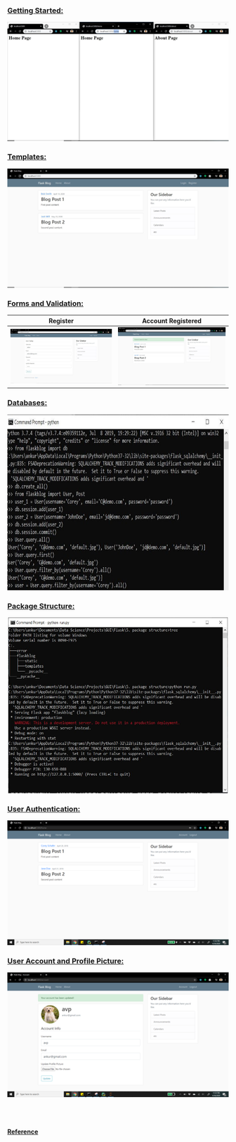 ### [Getting Started:](https://github.com/ankur715/GUI/tree/master/Flask/1.%20getting%20started)
<p><img src="https://github.com/ankur715/GUI/blob/master/Flask/1.%20getting%20started/getting%20started.JPG"></p>


### [Templates:](https://github.com/ankur715/GUI/tree/master/Flask/2.%20templates)
<p><img src="https://github.com/ankur715/GUI/blob/master/Flask/2.%20templates/templates.JPG"></p>


### [Forms and Validation:](https://github.com/ankur715/GUI/tree/master/Flask/3.%20forms_and_validation)  
Register             |  Account Registered
:-------------------------:|:-------------------------:
![](https://github.com/ankur715/GUI/blob/master/Flask/3.%20forms_and_validation/imgs/register.JPG)  |  ![](https://github.com/ankur715/GUI/blob/master/Flask/3.%20forms_and_validation/imgs/registered.JPG)  


### [Databases:](https://github.com/ankur715/GUI/tree/master/Flask/2.%20templates)
<p align="center"><img width="600" height="400" src="https://github.com/ankur715/GUI/blob/master/Flask/4.%20databases/cmd.JPG"></p>


### [Package Structure:](https://github.com/ankur715/GUI/tree/master/Flask/5.%20package%20structure)
<p align="center"><img width="500" height="400" src="https://github.com/ankur715/GUI/blob/master/Flask/5.%20package%20structure/run.JPG"></p>


### [User Authentication:](https://github.com/ankur715/GUI/tree/master/Flask/6.%20user%20authentication)
<p><img src="https://github.com/ankur715/GUI/blob/master/Flask/6.%20user%20authentication/logout.png"></p>

### [User Account and Profile Picture:](https://github.com/ankur715/GUI/tree/master/Flask/7.%20user%20account%20and%20profile%20picture)
<p><img src="https://github.com/ankur715/GUI/blob/master/Flask/7.%20user%20account%20and%20profile%20picture/account.png"></p>

<br/><br/>  
#### [Reference](https://www.youtube.com/playlist?list=PL-osiE80TeTs4UjLw5MM6OjgkjFeUxCYH)
